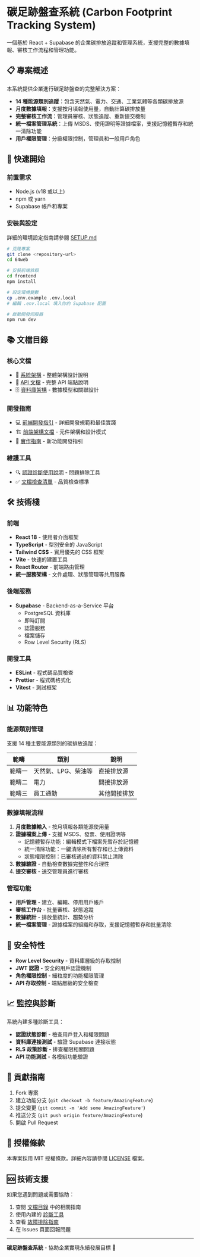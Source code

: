 # 碳足跡盤查系統 (Carbon Footprint Tracking System)

一個基於 React + Supabase 的企業碳排放追蹤和管理系統，支援完整的數據填報、審核工作流程和管理功能。

## 📋 專案概述

本系統提供企業進行碳足跡盤查的完整解決方案：

- **14 種能源類別追蹤**：包含天然氣、電力、交通、工業氣體等各類碳排放源
- **月度數據填報**：支援按月填報使用量，自動計算碳排放量
- **完整審核工作流**：管理員審核、狀態追蹤、重新提交機制
- **統一檔案管理系統**：上傳 MSDS、使用證明等證據檔案，支援記憶體暫存和統一清除功能
- **用戶權限管理**：分級權限控制，管理員和一般用戶角色

## 🚀 快速開始

### 前置需求

- Node.js (v18 或以上)
- npm 或 yarn
- Supabase 帳戶和專案

### 安裝與設定

詳細的環境設定指南請參閱 [SETUP.md](docs/SETUP.md)

```bash
# 克隆專案
git clone <repository-url>
cd 64web

# 安裝前端依賴
cd frontend
npm install

# 設定環境變數
cp .env.example .env.local
# 編輯 .env.local 填入你的 Supabase 配置

# 啟動開發伺服器
npm run dev
```

## 📚 文檔目錄

### 核心文檔
- 📖 [系統架構](docs/ARCHITECTURE.md) - 整體架構設計說明
- 🔧 [API 文檔](docs/API_DOCUMENTATION.md) - 完整 API 端點說明
- 🗄️ [資料庫架構](docs/DATABASE_SCHEMA.md) - 數據模型和關聯設計

### 開發指南
- 💻 [前端開發指引](docs/FRONTEND_DEVELOPMENT_GUIDE.md) - 詳細開發規範和最佳實踐
- 🏗️ [前端架構文檔](docs/FRONTEND_ARCHITECTURE.md) - 元件架構和設計模式
- 📝 [實作指南](docs/IMPLEMENTATION_GUIDE.md) - 新功能開發指引

### 維護工具
- 🔍 [認證診斷使用說明](docs/AUTH_DIAGNOSTICS_USAGE.md) - 問題排除工具
- ✅ [文檔檢查清單](docs/DOCUMENTATION_CHECKLIST.md) - 品質檢查標準

## 🛠️ 技術棧

### 前端
- **React 18** - 使用者介面框架
- **TypeScript** - 型別安全的 JavaScript
- **Tailwind CSS** - 實用優先的 CSS 框架
- **Vite** - 快速的建置工具
- **React Router** - 前端路由管理
- **統一服務架構** - 文件處理、狀態管理等共用服務

### 後端服務
- **Supabase** - Backend-as-a-Service 平台
  - PostgreSQL 資料庫
  - 即時訂閱
  - 認證服務
  - 檔案儲存
  - Row Level Security (RLS)

### 開發工具
- **ESLint** - 程式碼品質檢查
- **Prettier** - 程式碼格式化
- **Vitest** - 測試框架

## 📊 功能特色

### 能源類別管理
支援 14 種主要能源類別的碳排放追蹤：

| 範疇 | 類別 | 說明 |
|------|------|------|
| 範疇一 | 天然氣、LPG、柴油等 | 直接排放源 |
| 範疇二 | 電力 | 間接排放源 |
| 範疇三 | 員工通勤 | 其他間接排放 |

### 數據填報流程
1. **月度數據輸入** - 按月填報各類能源使用量
2. **證據檔案上傳** - 支援 MSDS、發票、使用證明等
   - 記憶體暫存功能：編輯模式下檔案先暫存於記憶體
   - 統一清除功能：一鍵清除所有暫存和已上傳資料
   - 狀態權限控制：已審核通過的資料禁止清除
3. **數據驗證** - 自動檢查數據完整性和合理性
4. **提交審核** - 送交管理員進行審核

### 管理功能
- **用戶管理** - 建立、編輯、停用用戶帳戶
- **審核工作台** - 批量審核、狀態追蹤
- **數據統計** - 排放量統計、趨勢分析
- **統一檔案管理** - 證據檔案的組織和存取，支援記憶體暫存和批量清除

## 🔐 安全特性

- **Row Level Security** - 資料庫層級的存取控制
- **JWT 認證** - 安全的用戶認證機制
- **角色權限控制** - 細粒度的功能權限管理
- **API 存取控制** - 端點層級的安全檢查

## 📈 監控與診斷

系統內建多種診斷工具：

- **認證狀態診斷** - 檢查用戶登入和權限問題
- **資料庫連接測試** - 驗證 Supabase 連接狀態
- **RLS 政策診斷** - 排查權限相關問題
- **API 功能測試** - 各模組功能驗證

## 🤝 貢獻指南

1. Fork 專案
2. 建立功能分支 (`git checkout -b feature/AmazingFeature`)
3. 提交變更 (`git commit -m 'Add some AmazingFeature'`)
4. 推送分支 (`git push origin feature/AmazingFeature`)
5. 開啟 Pull Request

## 📄 授權條款

本專案採用 MIT 授權條款。詳細內容請參閱 [LICENSE](LICENSE) 檔案。

## 🆘 技術支援

如果您遇到問題或需要協助：

1. 查閱 [文檔目錄](#-文檔目錄) 中的相關指南
2. 使用內建的 [診斷工具](docs/AUTH_DIAGNOSTICS_USAGE.md)
3. 查看 [故障排除指南](docs/SETUP.md#故障排除)
4. 在 Issues 頁面回報問題

---

**碳足跡盤查系統** - 協助企業實現永續發展目標 🌱